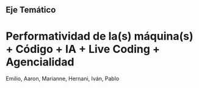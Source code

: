 ## Eje Temático

# Performatividad de la(s) máquina(s) + Código + IA + Live Coding + Agencialidad

Emilio, Aaron, Marianne, Hernani, Iván, Pablo
